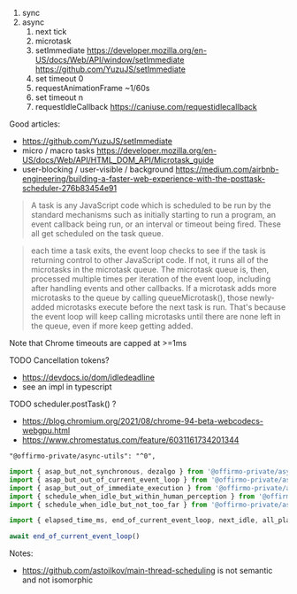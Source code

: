

1. sync
1. async
   1. next tick
   1. microtask
   1. setImmediate https://developer.mozilla.org/en-US/docs/Web/API/window/setImmediate https://github.com/YuzuJS/setImmediate
   1. set timeout 0
   1. requestAnimationFrame  ~1/60s
   1. set timeout n
   1. requestIdleCallback https://caniuse.com/requestidlecallback

Good articles:
* https://github.com/YuzuJS/setImmediate
* micro / macro tasks https://developer.mozilla.org/en-US/docs/Web/API/HTML_DOM_API/Microtask_guide
* user-blocking / user-visible / background https://medium.com/airbnb-engineering/building-a-faster-web-experience-with-the-posttask-scheduler-276b83454e91

> A task is any JavaScript code which is scheduled to be run by the standard mechanisms
> such as initially starting to run a program, an event callback being run, or an interval or timeout being fired.
>These all get scheduled on the task queue.

> each time a task exits, the event loop checks to see if the task is returning control to other JavaScript code.
> If not, it runs all of the microtasks in the microtask queue.
> The microtask queue is, then, processed multiple times per iteration of the event loop, including after handling events and other callbacks.
> If a microtask adds more microtasks to the queue by calling queueMicrotask(),
> those newly-added microtasks execute before the next task is run.
> That's because the event loop will keep calling microtasks until there are none left in the queue, even if more keep getting added.

Note that Chrome timeouts are capped at >=1ms

TODO Cancellation tokens?
* https://devdocs.io/dom/idledeadline
* see an impl in typescript

TODO scheduler.postTask() ?
* https://blog.chromium.org/2021/08/chrome-94-beta-webcodecs-webgpu.html
* https://www.chromestatus.com/feature/6031161734201344


```
"@offirmo-private/async-utils": "^0",
```
```ts
import { asap_but_not_synchronous, dezalgo } from '@offirmo-private/async-utils'
import { asap_but_out_of_current_event_loop } from '@offirmo-private/async-utils'
import { asap_but_out_of_immediate_execution } from '@offirmo-private/async-utils'
import { schedule_when_idle_but_within_human_perception } from '@offirmo-private/async-utils'
import { schedule_when_idle_but_not_too_far } from '@offirmo-private/async-utils'

import { elapsed_time_ms, end_of_current_event_loop, next_idle, all_planned_idle_executed } from '@offirmo-private/async-utils'

await end_of_current_event_loop()
```


Notes:
* https://github.com/astoilkov/main-thread-scheduling is not semantic and not isomorphic
